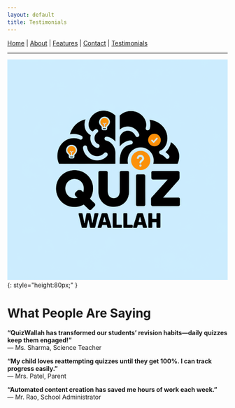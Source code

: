 ```yaml
---
layout: default
title: Testimonials
---
```


[Home](/) | [About](/about.html) | [Features](/features.html) | [Contact](/contact.html) | [Testimonials](/testimonials.html)

---

![QuizWallah Logo](/assets/images/logo.png){: style="height:80px;" }

# What People Are Saying

**“QuizWallah has transformed our students’ revision habits—daily quizzes keep them engaged!”**  
— Ms. Sharma, Science Teacher

**“My child loves reattempting quizzes until they get 100%. I can track progress easily.”**  
— Mrs. Patel, Parent

**“Automated content creation has saved me hours of work each week.”**  
— Mr. Rao, School Administrator
